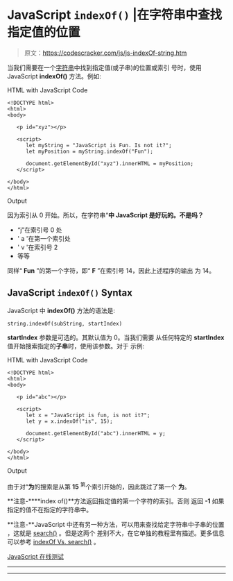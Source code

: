 # JavaScript `indexOf()` |在字符串中查找指定值的位置

> 原文：<https://codescracker.com/js/js-indexOf-string.htm>

当我们需要在一个[字符串](/js/js-strings.htm)中找到指定值(或子串)的位置或索引 号时，使用 JavaScript **indexOf()** 方法。例如:

HTML with JavaScript Code

```
<!DOCTYPE html>
<html>
<body>

   <p id="xyz"></p>

   <script>
      let myString = "JavaScript is Fun. Is not it?";
      let myPosition = myString.indexOf("Fun");

      document.getElementById("xyz").innerHTML = myPosition;
   </script>

</body>
</html>
```

Output

因为索引从 0 开始。所以，在字符串“**中 JavaScript 是好玩的。不是吗？**

*   “j”在索引号 0 处
*   ' a '在第一个索引处
*   ' v '在索引号 2
*   等等

同样“ **Fun** ”的第一个字符，即“ **F** ”在索引号 14，因此上述程序的输出 为 14。

## JavaScript `indexOf()` Syntax

JavaScript 中 **indexOf()** 方法的语法是:

```
string.indexOf(subString, startIndex)
```

**startIndex** 参数是可选的。其默认值为 0。当我们需要 从任何特定的 **startIndex** 值开始搜索指定的**子串**时，使用该参数。对于 示例:

HTML with JavaScript Code

```
<!DOCTYPE html>
<html>
<body>

   <p id="abc"></p>

   <script>
      let x = "JavaScript is fun, is not it?";
      let y = x.indexOf("is", 15);

      document.getElementById("abc").innerHTML = y;
   </script>

</body>
</html>
```

Output

由于对“**为**的搜索是从第 **15** <sup>第</sup>个索引开始的，因此跳过了第一个 **为**。

**注意-****index of()**方法返回指定值的第一个字符的索引。否则 返回 **-1** 如果指定的值不在指定的字符串中。

**注意-**JavaScript 中还有另一种方法，可以用来查找给定字符串中子串的位置 ，这就是 [search()](/js/js-search-string.htm) 。但是这两个 差别不大，在它单独的教程里有描述。更多信息可以参考 [indexOf Vs. search()](/js/js-indexOf-vs-search.htm) 。

[JavaScript 在线测试](/exam/showtest.php?subid=6)

* * *

* * *